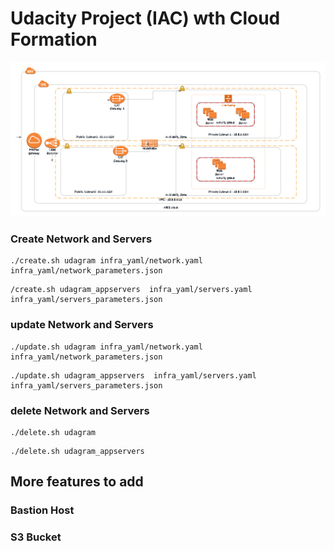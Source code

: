 # Udacity Project (IAC) wth Cloud Formation


![alt text](architecture_diagram/arch.png "Udacity DevOps")


### Create Network and Servers
``` 
./create.sh udagram infra_yaml/network.yaml  infra_yaml/network_parameters.json
```
``` 
/create.sh udagram_appservers  infra_yaml/servers.yaml  infra_yaml/servers_parameters.json  
```

### update Network and Servers
``` 
./update.sh udagram infra_yaml/network.yaml  infra_yaml/network_parameters.json
```
``` 
./update.sh udagram_appservers  infra_yaml/servers.yaml  infra_yaml/servers_parameters.json  
```

### delete Network and Servers
``` 
./delete.sh udagram
```
``` 
./delete.sh udagram_appservers 
```
## More features to add
### Bastion Host
### S3 Bucket




